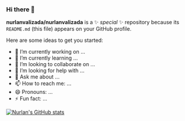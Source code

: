 ### Hi there 👋


**nurlanvalizada/nurlanvalizada** is a ✨ _special_ ✨ repository because its `README.md` (this file) appears on your GitHub profile.

Here are some ideas to get you started:

- 🔭 I’m currently working on ...
- 🌱 I’m currently learning ...
- 👯 I’m looking to collaborate on ...
- 🤔 I’m looking for help with ...
- 💬 Ask me about ...
- 📫 How to reach me: ...
- 😄 Pronouns: ...
- ⚡ Fun fact: ...

[![Nurlan's GitHub stats](https://github-readme-stats.vercel.app/api?username=nurlanvalizada&show_icons=true&theme=vue-dark)](https://github.com/anuraghazra/github-readme-stats)

